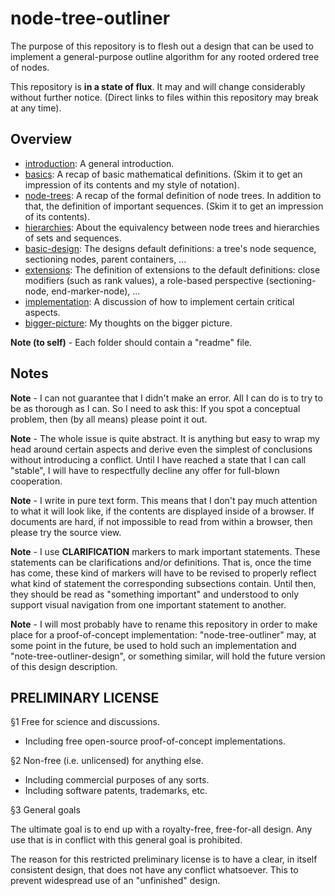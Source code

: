 
<!-- ======================================================================= -->
# node-tree-outliner

The purpose of this repository is to flesh out a design that can be used to
implement a general-purpose outline algorithm for any rooted ordered tree of
nodes.

This repository is **in a state of flux**.
It may and will change considerably without further notice.
(Direct links to files within this repository may break at any time).

<!-- ======================================================================= -->
## Overview

* [introduction](./0-introduction): A general introduction.
* [basics](./1-basics): A recap of basic mathematical definitions.
  (Skim it to get an impression of its contents and my style of notation).
* [node-trees](./2-0-node-trees): A recap of the formal definition of
  node trees. In addition to that, the definition of important sequences.
  (Skim it to get an impression of its contents).
* [hierarchies](./2-1-hierarchies): About the equivalency between node trees
  and hierarchies of sets and sequences.
* [basic-design](./3-basic-design): The designs default definitions:
  a tree's node sequence, sectioning nodes, parent containers, ...
* [extensions](./4-extensions): The definition of extensions to the
  default definitions: close modifiers (such as rank values), a role-based
  perspective (sectioning-node, end-marker-node), ...
* [implementation](./5-implementation): A discussion of how to implement
  certain critical aspects.
* [bigger-picture](./6-bigger-picture): My thoughts on the bigger picture.

**Note (to self)** -
Each folder should contain a "readme" file.

<!-- ======================================================================= -->
## Notes

**Note** -
I can not guarantee that I didn't make an error. All I can do is to try to be as
thorough as I can. So I need to ask this: If you spot a conceptual problem, then
(by all means) please point it out.

**Note** -
The whole issue is quite abstract. It is anything but easy to wrap my head
around certain aspects and derive even the simplest of conclusions without
introducing a conflict. Until I have reached a state that I can call "stable",
I will have to respectfully decline any offer for full-blown cooperation.

**Note** -
I write in pure text form. This means that I don't pay much attention to
what it will look like, if the contents are displayed inside of a browser.
If documents are hard, if not impossible to read from within a browser,
then please try the source view.

**Note** -
I use **CLARIFICATION** markers to mark important statements. These statements
can be clarifications and/or definitions. That is, once the time has come,
these kind of markers will have to be revised to properly reflect what kind of
statement the corresponding subsections contain. Until then, they should be read
as "something important" and understood to only support visual navigation from
one important statement to another.

**Note** -
I will most probably have to rename this repository in order to make place for
a proof-of-concept implementation: "node-tree-outliner" may, at some point in
the future, be used to hold such an implementation and "note-tree-outliner-design",
or something similar, will hold the future version of this design description.

<!-- ======================================================================= -->
## PRELIMINARY LICENSE

§1 Free for science and discussions.

* Including free open-source proof-of-concept implementations.

§2 Non-free (i.e. unlicensed) for anything else.

* Including commercial purposes of any sorts.
* Including software patents, trademarks, etc.

§3 General goals

The ultimate goal is to end up with a royalty-free, free-for-all design.
Any use that is in conflict with this general goal is prohibited.

The reason for this restricted preliminary license is to have a clear,
in itself consistent design, that does not have any conflict whatsoever.
This to prevent widespread use of an "unfinished" design.
